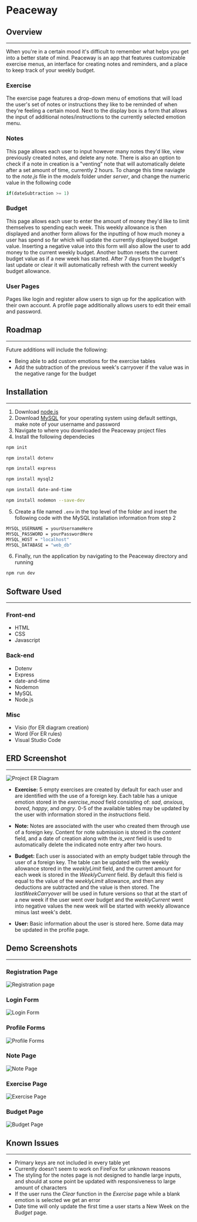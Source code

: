 # Peaceway

## Overview
---
When you're in a certain mood it's difficult to remember what helps you get into a better state of mind. Peaceway is an app that features customizable exercise menus, an interface for creating notes and reminders, and a place to keep track of your weekly budget.

### Exercise
The exercise page features a drop-down menu of emotions that will load the user's set of notes or instructions they like to be reminded of when they're feeling a certain mood. Next to the display box is a form that allows the input of additional notes/instructions to the currently selected emotion menu.

### Notes
This page allows each user to input however many notes they'd like, view previously created notes, and delete any note. There is also an option to check if a note in creation is a "venting" note that will automatically delete after a set amount of time, currently 2 hours. To change this time naviagte to the *note.js* file in the *models* folder
under *server*, and change the numeric value in the following code
```js
if(dateSubtraction >= 1)
```

### Budget
This page allows each user to enter the amount of money they'd like to limit themselves to spending each week. This weekly allowance is then displayed and another form allows for the inputting of how much money a user has spend so far which will update the currently displayed budget value. Inserting a negative value into this form will also allow the user to add money to the current weekly budget. Another button resets the current budget value as if a new week has started. After 7 days from the budget's last update or clear it will automatically refresh with the current weekly budget allowance.

### User Pages

Pages like login and register allow users to sign up for the application with their own account. A profile page additionally allows users to edit their email and password.

## Roadmap
---
Future additions will include the following:
* Being able to add custom emotions for the exercise tables
* Add the subtraction of the previous week's carryover if the value was in the negative range for the budget

## Installation
---
1. Download [node.js](https://nodejs.org/en/) 
2. Download [MySQL](https://dev.mysql.com/downloads/mysql/) for your operating system using default settings, make note of your username and password
3. Navigate to where you downloaded the Peaceway project files
4. Install the following dependecies
```bash
npm init
```
```bash
npm install dotenv
```
```bash
npm install express
```
```bash
npm install mysql2
```
```bash
npm install date-and-time
```
```bash
npm install nodemon --save-dev
```
5. Create a file named `.env` in the top level of the folder and insert the following code with the MySQL installation information from step 2
```bash
MYSQL_USERNAME = yourUsernameHere
MYSQL_PASSWORD = yourPasswordHere
MYSQL_HOST = "localhost"
MYSQL_DATABASE = "web_db"
```
6. Finally, run the application by navigating to the Peaceway directory and running
```bash
npm run dev
```

## Software Used
---
### Front-end
* HTML
* CSS
* Javascript

### Back-end
* Dotenv
* Express
* date-and-time
* Nodemon
* MySQL
* Node.js


### Misc
* Visio (for ER diagram creation)
* Word (For ER rules)
* Visual Studio Code

## ERD Screenshot
---
![Project ER Diagram](https://i.ibb.co/9TQMBsZ/erdiagram.jpg)
* **Exercise:** 5 empty exercises are created by default for each user and are identified with the use of a foreign key. Each table has a unique emotion stored in the *exercise_mood* field consisting of: *sad*, *anxious*, *bored*, *happy*, and *angry*. 0-5 of the available tables may be updated by the user with information stored in the *instructions* field.

* **Note:** Notes are associated with the user who created them through use of a foreign key. Content for note submission is stored in the *content* field, and a date of creation along with the *is_vent* field is used to automatically delete the indicated note entry after two hours.

* **Budget:** Each user is associated with an empty budget table through the user of a foreign key. The table can be updated with the weekly allowance stored in the *weeklyLimit* field, and the current amount for each week is stored in the *WeeklyCurrent* field. By default this field is equal to the value of the *weeklyLimit* allowance, and then any deductions are subtracted and the value is then stored. The *lastWeekCarryover* will be used in future versions so that at the start of a new week if the user went over budget and the *weeklyCurrent* went into negative values the new week will be started with weekly allowance minus last week's debt.

* **User:** Basic information about the user is stored here. Some data may be updated in the profile page.

## Demo Screenshots
---
### Registration Page
![Registration page](https://i.ibb.co/dB4x8Zk/registration.jpg)

### Login Form
![Login Form](https://i.ibb.co/sKbd1qL/login.jpg)

### Profile Forms
![Profile Forms](https://i.ibb.co/GnV1q1d/profile.jpg)

### Note Page
![Note Page](https://i.ibb.co/mF33s9S/notes.jpg)

### Exercise Page
![Exercise Page](https://i.ibb.co/Bs9FGwX/exercise.jpg)

### Budget Page
![Budget Page](https://i.ibb.co/1v68kXJ/budget.jpg)

## Known Issues
---
* Primary keys are not included in every table yet
* Currently doesn't seem to work on FireFox for unknown reasons
* The styling for the notes page is not designed to handle large inputs, and should at some point be updated with responsiveness to large amount of characters
* If the user runs the *Clear* function in the *Exercise* page while a blank emotion is selected we get an error
* Date time will only update the first time a user starts a New Week on the *Budget* page.